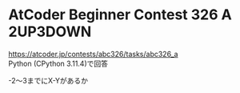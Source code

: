 # AtCoder Beginner Contest 326 A 2UP3DOWN  
https://atcoder.jp/contests/abc326/tasks/abc326_a  
Python (CPython 3.11.4)で回答  

-2～3までにX-Yがあるか
